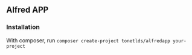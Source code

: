 ## Alfred APP

### Installation
With composer, run `composer create-project tonetlds/alfredapp your-project`